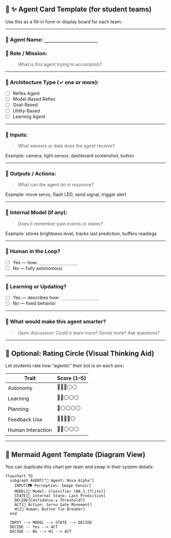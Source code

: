
## 🧾 ✨ Agent Card Template (for student teams)

Use this as a fill-in form or display board for each team.

---

### 🔹 Agent Name: `____________________`

### 🔹 Role / Mission:
> What is this agent trying to accomplish?

---

### 🔹 Architecture Type (✓ one or more):
- [ ] Reflex Agent
- [ ] Model-Based Reflex
- [ ] Goal-Based
- [ ] Utility-Based
- [ ] Learning Agent

---

### 🔹 Inputs:
> What sensors or data does the agent receive?

Example: camera, light sensor, dashboard screenshot, button

---

### 🔹 Outputs / Actions:
> What can the agent do in response?

Example: move servo, flash LED, send signal, trigger alert

---

### 🔹 Internal Model (if any):
> Does it remember past events or states?

Example: stores brightness level, tracks last prediction, buffers readings

---

### 🔹 Human in the Loop?
- [ ] Yes — how: `_________________`
- [ ] No — fully autonomous

---

### 🔹 Learning or Updating?
- [ ] Yes — describes how: `_________________`
- [ ] No — fixed behavior

---

### 🔹 What would make this agent smarter?
> Open discussion: Could it learn more? Sense more? Ask questions?

---

## 🧠 Optional: Rating Circle (Visual Thinking Aid)
Let students rate how “agentic” their bot is on each axis:

| Trait           | Score (1–5) |
|----------------|-------------|
| Autonomy        | 🔘🔘🔘⚪⚪ |
| Learning        | 🔘🔘⚪⚪⚪ |
| Planning        | 🔘⚪⚪⚪⚪ |
| Feedback Use    | 🔘🔘🔘🔘⚪ |
| Human Interaction | 🔘🔘⚪⚪⚪ |

---

## 🧩 Mermaid Agent Template (Diagram View)

You can duplicate this chart per team and swap in their system details:

```mermaid
flowchart TD
  subgraph AGENT["🤖 Agent: Nova Alpha"]
    INPUT[📷 Perception: Image Sensor]
    MODEL[🧠 Model: Classifier (NA_1.tflite)]
    STATE[🧾 Internal State: Last Prediction]
    DECIDE{Confidence ≥ Threshold?}
    ACT[🛞 Action: Servo Gate Movement]
    H1[👤 Human: Button Tie Breaker]
  end

  INPUT --> MODEL --> STATE --> DECIDE
  DECIDE -- Yes --> ACT
  DECIDE -- No --> H1 --> ACT
```


